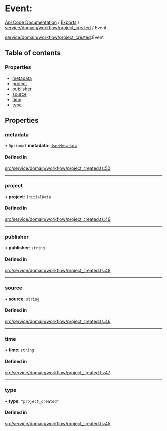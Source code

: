 # Event: 
 
[Api Code Documentation](../README.md) / [Exports](../modules.md) / [service/domain/workflow/project\_created](../modules/service_domain_workflow_project_created.md) / Event

[service/domain/workflow/project\_created](../modules/service_domain_workflow_project_created.md).Event

## Table of contents

### Properties

- [metadata](service_domain_workflow_project_created.Event.md#metadata)
- [project](service_domain_workflow_project_created.Event.md#project)
- [publisher](service_domain_workflow_project_created.Event.md#publisher)
- [source](service_domain_workflow_project_created.Event.md#source)
- [time](service_domain_workflow_project_created.Event.md#time)
- [type](service_domain_workflow_project_created.Event.md#type)

## Properties

### metadata

• `Optional` **metadata**: [`UserMetadata`](../modules/service_domain_metadata.md#usermetadata)

#### Defined in

[src/service/domain/workflow/project_created.ts:50](https://github.com/openkfw/TruBudget/blob/2e43ea7/api/src/service/domain/workflow/project_created.ts#L50)

___

### project

• **project**: `InitialData`

#### Defined in

[src/service/domain/workflow/project_created.ts:49](https://github.com/openkfw/TruBudget/blob/2e43ea7/api/src/service/domain/workflow/project_created.ts#L49)

___

### publisher

• **publisher**: `string`

#### Defined in

[src/service/domain/workflow/project_created.ts:48](https://github.com/openkfw/TruBudget/blob/2e43ea7/api/src/service/domain/workflow/project_created.ts#L48)

___

### source

• **source**: `string`

#### Defined in

[src/service/domain/workflow/project_created.ts:46](https://github.com/openkfw/TruBudget/blob/2e43ea7/api/src/service/domain/workflow/project_created.ts#L46)

___

### time

• **time**: `string`

#### Defined in

[src/service/domain/workflow/project_created.ts:47](https://github.com/openkfw/TruBudget/blob/2e43ea7/api/src/service/domain/workflow/project_created.ts#L47)

___

### type

• **type**: ``"project_created"``

#### Defined in

[src/service/domain/workflow/project_created.ts:45](https://github.com/openkfw/TruBudget/blob/2e43ea7/api/src/service/domain/workflow/project_created.ts#L45)
